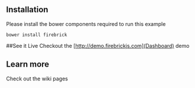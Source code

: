 ## Installation

Please install the bower components required to run this example

```
bower install firebrick
```

##See it Live
Checkout the [http://demo.firebrickjs.com](Dashboard) demo

## Learn more

Check out the wiki pages